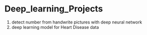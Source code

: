 # Deep_learning_Projects 
1) detect number from handwrite pictures with deep neural network
2) deep learning model for Heart Disease data
